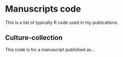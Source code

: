 # Manuscripts code
This is a list of typically R code used in my publications.

## Culture-collection ##
This code is for a manuscript published as...
